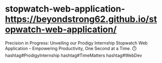 # stopwatch-web-application-https://beyondstrong62.github.io/stopwatch-web-application/
Precision in Progress: Unveiling our Prodigy Internship Stopwatch Web Application – Empowering Productivity, One Second at a Time. ⏱️ hashtag#ProdigyInternship hashtag#TimeMatters hashtag#WebDev

